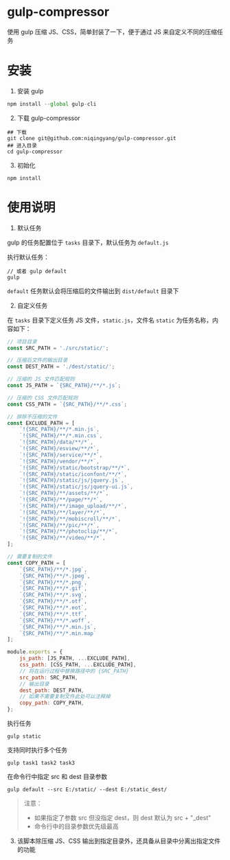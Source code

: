 # gulp-compressor

使用 gulp 压缩 JS、CSS，简单封装了一下，便于通过 JS 来自定义不同的压缩任务

# 安装


1. 安装 gulp

```js
npm install --global gulp-cli
```

2. 下载 gulp-compressor

```shell
## 下载
git clone git@github.com:niqingyang/gulp-compressor.git
## 进入目录
cd gulp-compressor
```

3. 初始化

```shell
npm install
```

# 使用说明

1. 默认任务

gulp 的任务配置位于 `tasks` 目录下，默认任务为 `default.js`

执行默认任务：

```shell
// 或者 gulp default
gulp
```

`default` 任务默认会将压缩后的文件输出到 `dist/default` 目录下

2. 自定义任务

在 `tasks` 目录下定义任务 JS 文件，`static.js`，文件名 `static` 为任务名称，内容如下：

```js
// 项目目录
const SRC_PATH = './src/static/';

// 压缩后文件的输出目录
const DEST_PATH = './dest/static/';

// 压缩的 JS 文件匹配规则
const JS_PATH = `{SRC_PATH}/**/*.js`;

// 压缩的 CSS 文件匹配规则
const CSS_PATH = `{SRC_PATH}/**/*.css`;

// 排除不压缩的文件
const EXCLUDE_PATH = [
	`!{SRC_PATH}/**/*.min.js`,
	`!{SRC_PATH}/**/*.min.css`,
	`!{SRC_PATH}/data/**/*`,
	`!{SRC_PATH}/esview/**/*`,
	`!{SRC_PATH}/service/**/*`,
	`!{SRC_PATH}/vendor/**/*`,
	`!{SRC_PATH}/static/bootstrap/**/*`,
	`!{SRC_PATH}/static/iconfont/**/*`,
	`!{SRC_PATH}/static/js/jquery.js`,
	`!{SRC_PATH}/static/js/jquery-ui.js`,
	`!{SRC_PATH}/**/assets/**/*`,
	`!{SRC_PATH}/**/page/**/*`,
	`!{SRC_PATH}/**/image_upload/**/*`,
	`!{SRC_PATH}/**/layer/**/*`,
	`!{SRC_PATH}/**/mobiscroll/**/*`,
	`!{SRC_PATH}/**/pic/**/*`,
	`!{SRC_PATH}/**/photoclip/**/*`,
	`!{SRC_PATH}/**/video/**/*`,
];

// 需要复制的文件
const COPY_PATH = [
	`{SRC_PATH}/**/*.jpg`,
	`{SRC_PATH}/**/*.jpeg`,
	`{SRC_PATH}/**/*.png`,
	`{SRC_PATH}/**/*.gif`,
	`{SRC_PATH}/**/*.svg`,
	`{SRC_PATH}/**/*.otf`,
	`{SRC_PATH}/**/*.eot`,
	`{SRC_PATH}/**/*.ttf`,
	`{SRC_PATH}/**/*.woff`,
	`{SRC_PATH}/**/*.min.js`,
	`{SRC_PATH}/**/*.min.map`
];

module.exports = {
	js_path: [JS_PATH, ...EXCLUDE_PATH],
	css_path: [CSS_PATH, ...EXCLUDE_PATH],
	// 将在运行过程中替换路径中的 {SRC_PATH}
	src_path: SRC_PATH,
	// 输出目录
	dest_path: DEST_PATH,
	// 如果不需要复制文件此处可以注释掉
	copy_path: COPY_PATH,
};
```

执行任务

```shell
gulp static
```

支持同时执行多个任务

```shell
gulp task1 task2 task3
```

在命令行中指定 src 和 dest 目录参数

```shell
gulp default --src E:/static/ --dest E:/static_dest/
```

> 注意：
> - 如果指定了参数 src 但没指定 dest，则 dest 默认为 src + "_dest"
> - 命令行中的目录参数优先级最高


3. 该脚本除压缩 JS、CSS 输出到指定目录外，还具备从目录中分离出指定文件的功能




